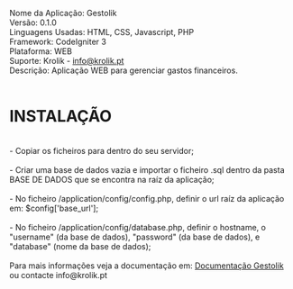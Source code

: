 Nome da Aplicação: Gestolik <br>
Versão: 0.1.0 <br>
Linguagens Usadas: HTML, CSS, Javascript, PHP <br>
Framework: CodeIgniter 3<br>
Plataforma: WEB <br>
Suporte: Krolik - info@krolik.pt <br>
Descrição: Aplicação WEB para gerenciar gastos financeiros. <br>
<br>

# INSTALAÇÃO

<br>
- Copiar os ficheiros para dentro do seu servidor; <br>
<br>
- Criar uma base de dados vazia e importar o ficheiro .sql dentro da pasta BASE DE DADOS que se encontra na raíz da aplicação; <br>
<br>
- No ficheiro /application/config/config.php, definir o url raíz da aplicação em: $config['base_url']; <br>
<br>
- No ficheiro /application/config/database.php, definir o hostname, o "username" (da base de dados), "password" (da base de dados), e "database" (nome da base de dados);<br>
<br>
Para mais informações veja a documentação em: <a href="https://raw.githubusercontent.com/KrolikPT/gestolik-web/main/documentacao.txt">Documentação Gestolik</a><br>
ou contacte info@krolik.pt
